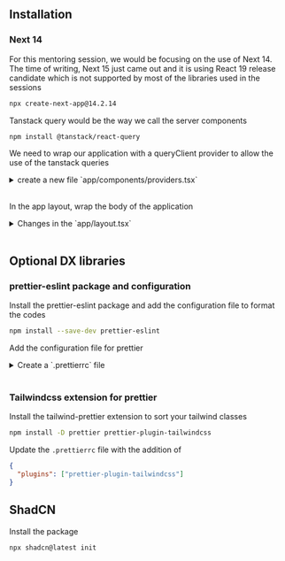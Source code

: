 ## Installation

### Next 14

For this mentoring session, we would be focusing on the use of Next 14. The time of writing, Next 15 just came out and it is using React 19 release candidate which is not supported by most of the libraries used in the sessions

```bash
npx create-next-app@14.2.14
```

Tanstack query would be the way we call the server components

```bash
npm install @tanstack/react-query
```

We need to wrap our application with a queryClient provider to allow the use of the tanstack queries

<details>
<summary>create a new file `app/components/providers.tsx`</summary>

```typescript
"use client";

import { QueryClient, QueryClientProvider } from "@tanstack/react-query";
import { ReactNode } from "react";

const queryClient = new QueryClient();

type IProvidersProps = {
  children: ReactNode;
};

function Providers({ children }: IProvidersProps) {
  return (
    <QueryClientProvider client={queryClient}>{children}</QueryClientProvider>
  );
}

export default Providers;
```

</details>

<br />

In the app layout, wrap the body of the application

<details>
<summary>
Changes in the `app/layout.tsx`
</summary>

```typescript
<html lang="en">
  <Providers>
    <body>{children}</body>
  </Providers>
</html>
```

</details>

<br />

## Optional DX libraries

### prettier-eslint package and configuration

Install the prettier-eslint package and add the configuration file to format the codes

```bash
npm install --save-dev prettier-eslint
```

Add the configuration file for prettier

<details>
<summary>
Create a `.prettierrc` file</summary>

```json
{
  "trailingComma": "es5",
  "tabWidth": 2,
  "semi": false,
  "singleQuote": true
}
```

</details>

<br/>

### Tailwindcss extension for prettier

Install the tailwind-prettier extension to sort your tailwind classes

```bash
npm install -D prettier prettier-plugin-tailwindcss
```

Update the `.prettierrc` file with the addition of

```json
{
  "plugins": ["prettier-plugin-tailwindcss"]
}
```

## ShadCN

Install the package

```bash
npx shadcn@latest init

```
